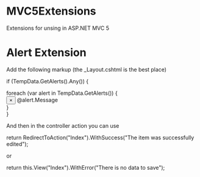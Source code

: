# MVC5Extensions

Extensions for unsing in ASP.NET MVC 5

# Alert Extension

Add the following markup (the _Layout.cshtml is the best place)

 if (TempData.GetAlerts().Any())
{
    <div class="alert-container">
        foreach (var alert in TempData.GetAlerts())
        {
            <div class="alert alert.AlertClass alert-dismissable">
                <button type="button" class="close" data-dismiss="alert"
                        aria-hidden="true">
                    &times;
                </button>
                @alert.Message
            </div>
        }
    </div>
}

And then in the controller action you can use

return RedirectToAction("Index").WithSuccess("The item was successfully edited");

or

return this.View("Index").WithError("There is no data to save");
